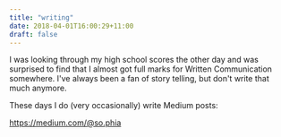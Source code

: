 ```yaml
---
title: "writing"
date: 2018-04-01T16:00:29+11:00
draft: false
---
```


I was looking through my high school scores the other day and was surprised to find that I almost got full marks for Written Communication somewhere. I've always been a fan of story telling, but don't write that much anymore.

These days I do (very occasionally) write Medium posts:

https://medium.com/@so.phia